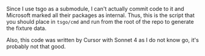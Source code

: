 Since I use tsgo as a submodule, I can't actually commit code to it and Microsoft marked all their packages as internal. Thus, this is the script that you should place in `tsgo/cmd` and run from the root of the repo to generate the fixture data.

Also, this code was written by Cursor with Sonnet 4 as I do not know go, it's probably not that good.